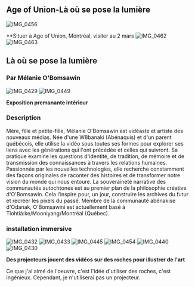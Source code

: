 ## Age of Union-Là où se pose la lumière

![IMG_0456](https://github.com/Azan1265/H24_V11_inspirations_RAJA/assets/143218991/bd1edb8d-f7be-4012-aa02-a19714bcb507)

**Situer à Age of Union, Montréal, visiter au 2 mars
![IMG_0462](https://github.com/Azan1265/H24_V11_inspirations_RAJA/assets/143218991/167684ad-89f7-47c5-948e-7209dfd2409b)
![IMG_0463](https://github.com/Azan1265/H24_V11_inspirations_RAJA/assets/143218991/04f302c2-92a3-4043-a4f6-935ccc1ecc90)

## Là où se pose la lumière
### Par Mélanie O'Bomsawin
![IMG_0429](https://github.com/Azan1265/H24_V11_inspirations_RAJA/assets/143218991/99ba1db3-52a2-49a9-9c62-3419b7df48f8)
![IMG_0449](https://github.com/Azan1265/H24_V11_inspirations_RAJA/assets/143218991/f4dfbced-f8bf-4cb3-b68d-95b9731b9145)

**Exposition premanante intérieur**

### Description
Mère, fille et petite-fille, Mélanie O'Bomsawin est vidéaste et artiste des nouveaux médias. Née d'une W8banaki (Abénaquis) et d'un parent québécois, elle utilise la vidéo sous toutes ses formes pour explorer ses liens avec les générations qui l'ont précédée et celles qui suivront. Sa pratique examine les questions d'identité, de tradition, de mémoire et de transmission des connaissances à travers les relations humaines. Passionnée par les nouvelles technologies, elle recherche constamment des façons originales de raconter des histoires et de transformer notre vision du monde qui nous entoure. La souveraineté narrative des communautés autochtones est au premier plan de la philosophie créative d'O'Bomsawin. Cela l’inspire pour, un jour, construire les archives du futur et recréer les pixels du passé. Membre de la communauté abénakise d'Odanak, O'Bomsawini est actuellement basé à Tiohtià:ke/Mooniyang/Montréal (Québec).

### installation immersive
![IMG_0432](https://github.com/Azan1265/H24_V11_inspirations_RAJA/assets/143218991/5eefe59f-4a38-4a9f-8a10-5571419fbf36)
![IMG_0433](https://github.com/Azan1265/H24_V11_inspirations_RAJA/assets/143218991/c67a4be5-3f93-4313-9722-8254b5d2047b)
![IMG_0445](https://github.com/Azan1265/H24_V11_inspirations_RAJA/assets/143218991/357b6d41-7171-480e-a0fe-7a4fa7bbe61a)
![IMG_0454](https://github.com/Azan1265/H24_V11_inspirations_RAJA/assets/143218991/e3892c54-dc93-4234-bbf8-8e28eabdb253)
![IMG_0440](https://github.com/Azan1265/H24_V11_inspirations_RAJA/assets/143218991/83ee2a27-cab9-4c22-821d-7ff36ba2e3e0)
![IMG_0430](https://github.com/Azan1265/H24_V11_inspirations_RAJA/assets/143218991/cf5d8d1f-e339-4d5f-bf7e-322021201262)

**Des projecteurs jouent des vidéos sur des roches pour illustrer de l'art**

Ce que j'ai aimé de l'oeuvre, c'est l'idée d'utiliser des roches, c'est ingénieux. Cependant, je n'utiliserai pas un projecteur.
 

